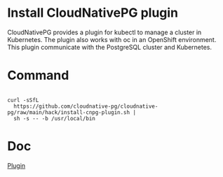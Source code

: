 
# Install CloudNativePG plugin

CloudNativePG provides a plugin for kubectl to manage a 
cluster in Kubernetes. 
The plugin also works with oc in an OpenShift environment.
This plugin communicate with the PostgreSQL cluster and Kubernetes.

# Command

```

curl -sSfL
  https://github.com/cloudnative-pg/cloudnative-pg/raw/main/hack/install-cnpg-plugin.sh |
  sh -s -- -b /usr/local/bin

```

# Doc
[Plugin](https://cloudnative-pg.io/documentation/1.25/kubectl-plugin/)
